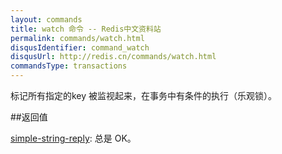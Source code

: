 ```yaml
---
layout: commands
title: watch 命令 -- Redis中文资料站
permalink: commands/watch.html
disqusIdentifier: command_watch
disqusUrl: http://redis.cn/commands/watch.html
commandsType: transactions
---
```


标记所有指定的key 被监视起来，在事务中有条件的执行（乐观锁）。

##返回值

[simple-string-reply](/topics/protocol#simple-string-reply): 总是 OK。
